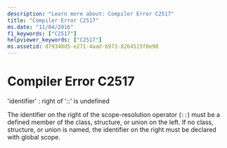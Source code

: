 ```yaml
---
description: "Learn more about: Compiler Error C2517"
title: "Compiler Error C2517"
ms.date: "11/04/2016"
f1_keywords: ["C2517"]
helpviewer_keywords: ["C2517"]
ms.assetid: d79348d5-e271-4aad-b973-8264515f8e90
---
```

# Compiler Error C2517

'identifier' : right of '::' is undefined

The identifier on the right of the scope-resolution operator (`::`) must be a defined member of the class, structure, or union on the left. If no class, structure, or union is named, the identifier on the right must be declared with global scope.
